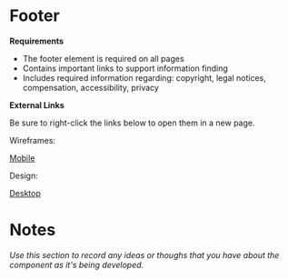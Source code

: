 # **Footer**

**Requirements**

* The footer element is required on all pages
* Contains important links to support information finding
* Includes required information regarding: copyright, legal notices, compensation, accessibility, privacy

**External Links**

Be sure to right-click the links below to open them in a new page.

Wireframes:

[Mobile](http://46dwqc.axshare.com/#g=1&p=footer)

Design:

[Desktop](https://unum.invisionapp.com/d/main/#/console/10920806/236745970/preview)


# **Notes**

*Use this section to record any ideas or thoughs that you have about the component as it's being developed.*
